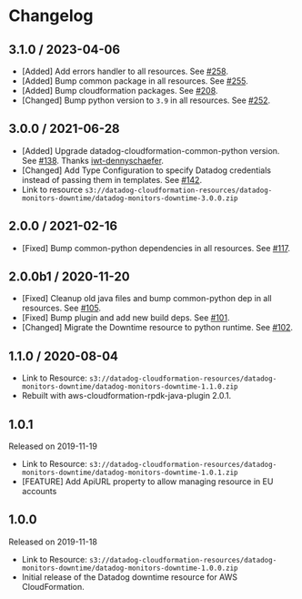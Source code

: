 # Changelog

## 3.1.0 / 2023-04-06

* [Added] Add errors handler to all resources. See [#258](https://github.com/DataDog/datadog-cloudformation-resources/pull/258).
* [Added] Bump common package in all resources. See [#255](https://github.com/DataDog/datadog-cloudformation-resources/pull/255).
* [Added] Bump cloudformation packages. See [#208](https://github.com/DataDog/datadog-cloudformation-resources/pull/208).
* [Changed] Bump python version to `3.9` in all resources. See [#252](https://github.com/DataDog/datadog-cloudformation-resources/pull/252).

## 3.0.0 / 2021-06-28

* [Added] Upgrade datadog-cloudformation-common-python version. See [#138](https://github.com/DataDog/datadog-cloudformation-resources/pull/138). Thanks [iwt-dennyschaefer](https://github.com/iwt-dennyschaefer).
* [Changed] Add Type Configuration to specify Datadog credentials instead of passing them in templates. See [#142](https://github.com/DataDog/datadog-cloudformation-resources/pull/142).
* Link to resource `s3://datadog-cloudformation-resources/datadog-monitors-downtime/datadog-monitors-downtime-3.0.0.zip`

## 2.0.0 / 2021-02-16

* [Fixed] Bump common-python dependencies in all resources. See [#117](https://github.com/DataDog/datadog-cloudformation-resources/pull/117).

## 2.0.0b1 / 2020-11-20

* [Fixed] Cleanup old java files and bump common-python dep in all resources. See [#105](https://github.com/DataDog/datadog-cloudformation-resources/pull/105).
* [Fixed] Bump plugin and add new build deps. See [#101](https://github.com/DataDog/datadog-cloudformation-resources/pull/101).
* [Changed] Migrate the Downtime resource to python runtime. See [#102](https://github.com/DataDog/datadog-cloudformation-resources/pull/102).

## 1.1.0 / 2020-08-04

* Link to Resource: `s3://datadog-cloudformation-resources/datadog-monitors-downtime/datadog-monitors-downtime-1.1.0.zip`
* Rebuilt with aws-cloudformation-rpdk-java-plugin 2.0.1.

## 1.0.1

Released on 2019-11-19

* Link to Resource: `s3://datadog-cloudformation-resources/datadog-monitors-downtime/datadog-monitors-downtime-1.0.1.zip`
* [FEATURE] Add ApiURL property to allow managing resource in EU accounts

## 1.0.0

Released on 2019-11-18

* Link to Resource: `s3://datadog-cloudformation-resources/datadog-monitors-downtime/datadog-monitors-downtime-1.0.0.zip`
* Initial release of the Datadog downtime resource for AWS CloudFormation.
